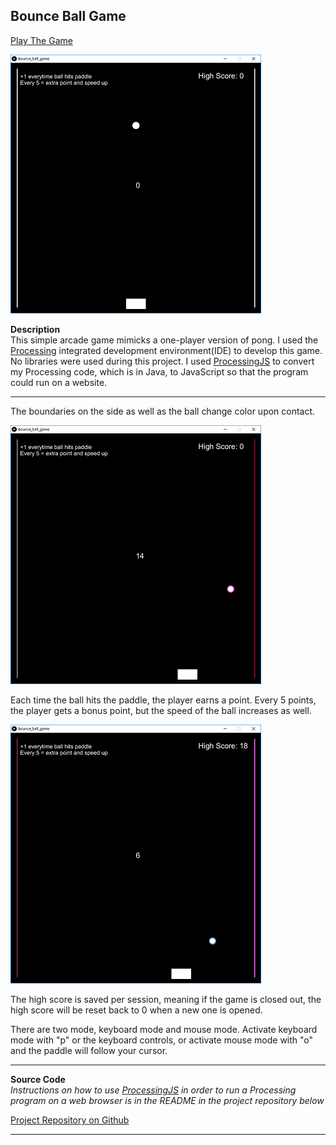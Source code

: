 ## Bounce Ball Game

<a href = "https://khang-chung.github.io/bounce_ball_game/"> Play The Game </a>

<a href = "https://khang-chung.github.io/bounce_ball_game/"> <img src="images/ball game image 1.png"/> </a>

**Description**
<br>
This simple arcade game mimicks a one-player version of pong. I used the <a href = "https://processing.org/">Processing</a> integrated development environment(IDE) to develop this game. No libraries were used during this project. I used <a href = "https://processingjs.org/">ProcessingJS</a> to convert my Processing code, which is in Java, to JavaScript so that the program could run on a website.

---

The boundaries on the side as well as the ball change color upon contact. 

<img src = "images/ball game image 2.png">

Each time the ball hits the paddle, the player earns a point. Every 5 points, the player gets a bonus point, but the speed of the ball increases as well. 

<img src = "images/ball game image 3.png">

The high score is saved per session, meaning if the game is closed out, the high score will be reset back to 0 when a new one is opened.

There are two mode, keyboard mode and mouse mode. Activate keyboard mode with "p" or the keyboard controls, or activate mouse mode with "o" and the paddle will follow your cursor.

---

**Source Code**
 <br>
 *Instructions on how to use <a href = "processingjs.org/">ProcessingJS</a> in order to run a Processing program on a web browser is in the README in the project repository below*
 <br>
 
<a href= "https://github.com/khang-chung/bounce_ball_game"> Project Repository on Github </a>

---

